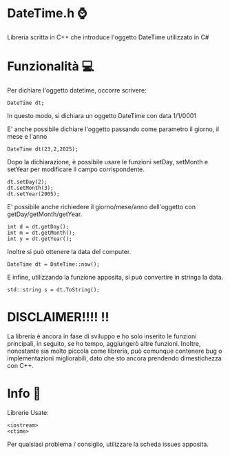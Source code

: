 # DateTime.h ⌚
Libreria scritta in C++ che introduce l'oggetto DateTime utilizzato in C#

# Funzionalità 💻

Per dichiare l'oggetto datetime, occorre scrivere:
```
DateTime dt;
```
In questo modo, si dichiara un oggetto DateTime con data 1/1/0001

E' anche possibile dichiare l'oggetto passando come parametro il giorno, il mese e l'anno

```
DateTime dt(23,2,2025);
```

Dopo la dichiarazione, è possibile usare le funzioni setDay, setMonth e setYear per modificare il campo corrispondente.
```
dt.setDay(2);
dt.setMonth(3);
dt.setYear(2005);
```

E' possibile anche richiedere il giorno/mese/anno dell'oggetto con getDay/getMonth/getYear.

```
int d = dt.getDay();
int m = dt.getMonth();
int y = dt.getYear();
```

Inoltre si può ottenere la data del computer. 

```
DateTime dt = DateTime::now();
```

E infine, utilizzando la funzione apposita, si può convertire in stringa la data.


```
std::string s = dt.ToString();
```


# DISCLAIMER!!!! ‼️
La libreria è ancora in fase di sviluppo e ho solo inserito le funzioni principali, in seguito, se ho tempo, aggiungerò altre funzioni. Inoltre, nonostante sia molto piccola come libreria, può comunque contenere bug o implementazioni migliorabili, dato che sto ancora prendendo dimestichezza con C++.


# Info 📁

Librerie Usate:
```
<iostream>
<ctime>
```

Per qualsiasi problema / consiglio, utilizzare la scheda issues apposita.
